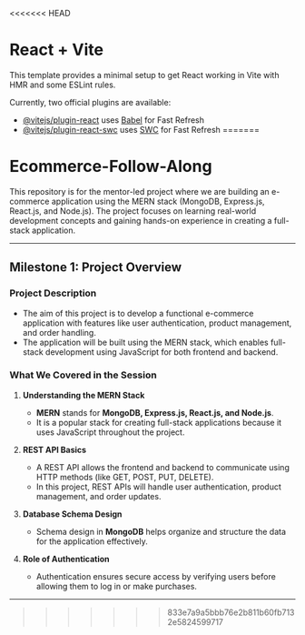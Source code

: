 <<<<<<< HEAD
# React + Vite

This template provides a minimal setup to get React working in Vite with HMR and some ESLint rules.

Currently, two official plugins are available:

- [@vitejs/plugin-react](https://github.com/vitejs/vite-plugin-react/blob/main/packages/plugin-react/README.md) uses [Babel](https://babeljs.io/) for Fast Refresh
- [@vitejs/plugin-react-swc](https://github.com/vitejs/vite-plugin-react-swc) uses [SWC](https://swc.rs/) for Fast Refresh
=======
# **Ecommerce-Follow-Along**

This repository is for the mentor-led project where we are building an e-commerce application using the MERN stack (MongoDB, Express.js, React.js, and Node.js). The project focuses on learning real-world development concepts and gaining hands-on experience in creating a full-stack application.

---

## **Milestone 1: Project Overview**

### **Project Description**
- The aim of this project is to develop a functional e-commerce application with features like user authentication, product management, and order handling.  
- The application will be built using the MERN stack, which enables full-stack development using JavaScript for both frontend and backend.  

### **What We Covered in the Session**
1. **Understanding the MERN Stack**  
   - **MERN** stands for **MongoDB, Express.js, React.js, and Node.js**.  
   - It is a popular stack for creating full-stack applications because it uses JavaScript throughout the project.  

2. **REST API Basics**  
   - A REST API allows the frontend and backend to communicate using HTTP methods (like GET, POST, PUT, DELETE).  
   - In this project, REST APIs will handle user authentication, product management, and order updates.  

3. **Database Schema Design**  
   - Schema design in **MongoDB** helps organize and structure the data for the application effectively.  

4. **Role of Authentication**  
   - Authentication ensures secure access by verifying users before allowing them to log in or make purchases.

---
>>>>>>> 833e7a9a5bbb76e2b811b60fb7132e5824599717
